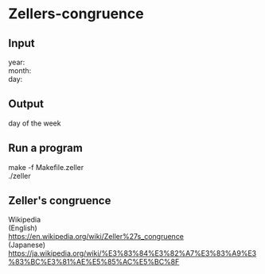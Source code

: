 # Zellers-congruence
## Input
year:  
month:  
day:  
  
## Output
day of the week
  
## Run a program
make -f Makefile.zeller  
./zeller  
  
## Zeller's congruence
Wikipedia  
(English)  
https://en.wikipedia.org/wiki/Zeller%27s_congruence  
(Japanese)  
https://ja.wikipedia.org/wiki/%E3%83%84%E3%82%A7%E3%83%A9%E3%83%BC%E3%81%AE%E5%85%AC%E5%BC%8F  
  
